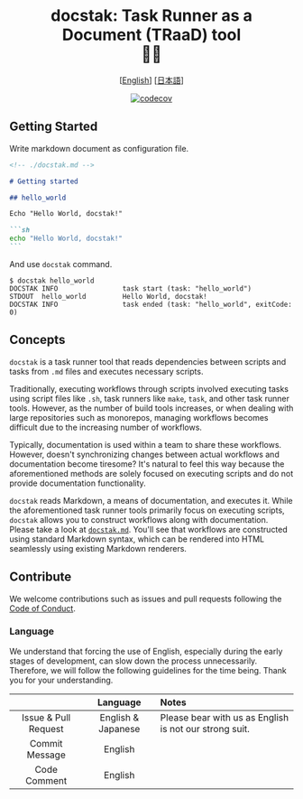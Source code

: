 <div align="center">

# docstak: Task Runner as a Document (TRaaD) tool<br>🐶🥞

[[English](./README.md)] [[日本語](./README.ja.md)]

[![codecov](https://codecov.io/gh/kasaikou/docstak/graph/badge.svg?token=QZTCJ1A852)](https://codecov.io/gh/kasaikou/docstak)
</div>

## Getting Started

Write markdown document as configuration file.

````md
<!-- ./docstak.md -->

# Getting started

## hello_world

Echo "Hello World, docstak!"

```sh
echo "Hello World, docstak!"
```
````

And use `docstak` command.

```terminal
$ docstak hello_world
DOCSTAK INFO                task start (task: "hello_world")
STDOUT  hello_world         Hello World, docstak!
DOCSTAK INFO                task ended (task: "hello_world", exitCode: 0)
```

## Concepts

`docstak` is a task runner tool that reads dependencies between scripts and tasks from `.md` files and executes necessary scripts.

Traditionally, executing workflows through scripts involved executing tasks using script files like `.sh`, task runners like `make`, `task`, and other task runner tools.
However, as the number of build tools increases, or when dealing with large repositories such as monorepos, managing workflows becomes difficult due to the increasing number of workflows.

Typically, documentation is used within a team to share these workflows.
However, doesn't synchronizing changes between actual workflows and documentation become tiresome?
It's natural to feel this way because the aforementioned methods are solely focused on executing scripts and do not provide documentation functionality.

`docstak` reads Markdown, a means of documentation, and executes it.
While the aforementioned task runner tools primarily focus on executing scripts, `docstak` allows you to construct workflows along with documentation.
Please take a look at [`docstak.md`](./docstak.md).
You'll see that workflows are constructed using standard Markdown syntax, which can be rendered into HTML seamlessly using existing Markdown renderers.

## Contribute

We welcome contributions such as issues and pull requests following the [Code of Conduct](./CODE_OF_CONDUCT.md).

### Language

We understand that forcing the use of English, especially during the early stages of development, can slow down the process unnecessarily.
Therefore, we will follow the following guidelines for the time being.
Thank you for your understanding.

| | Language | Notes |
| :-: | :-: | :-- |
| Issue & Pull Request | English & Japanese | Please bear with us as English is not our strong suit. |
| Commit Message | English |  |
| Code Comment | English |  |
